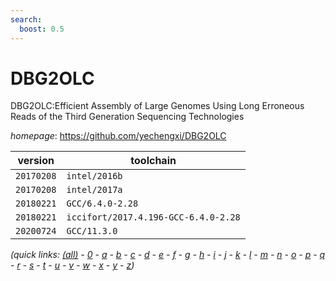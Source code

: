 ```yaml
---
search:
  boost: 0.5
---
```

# DBG2OLC

DBG2OLC:Efficient Assembly of Large Genomes Using Long Erroneous Reads of the Third Generation   Sequencing Technologies

*homepage*: <https://github.com/yechengxi/DBG2OLC>

version | toolchain
--------|----------
``20170208`` | ``intel/2016b``
``20170208`` | ``intel/2017a``
``20180221`` | ``GCC/6.4.0-2.28``
``20180221`` | ``iccifort/2017.4.196-GCC-6.4.0-2.28``
``20200724`` | ``GCC/11.3.0``


*(quick links: [(all)](../index.md) - [0](../0/index.md) - [a](../a/index.md) - [b](../b/index.md) - [c](../c/index.md) - [d](../d/index.md) - [e](../e/index.md) - [f](../f/index.md) - [g](../g/index.md) - [h](../h/index.md) - [i](../i/index.md) - [j](../j/index.md) - [k](../k/index.md) - [l](../l/index.md) - [m](../m/index.md) - [n](../n/index.md) - [o](../o/index.md) - [p](../p/index.md) - [q](../q/index.md) - [r](../r/index.md) - [s](../s/index.md) - [t](../t/index.md) - [u](../u/index.md) - [v](../v/index.md) - [w](../w/index.md) - [x](../x/index.md) - [y](../y/index.md) - [z](../z/index.md))*

